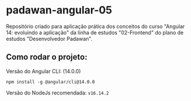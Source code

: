 # padawan-angular-05

Repositório criado para aplicação prática dos conceitos do curso "Angular 14: evoluindo a aplicação" da linha de estudos "02-Frontend" do plano de estudos "Desenvolvedor Padawan".

## Como rodar o projeto:

Versão do Angular CLI: (14.0.0)

`npm install -g @angular/cli@14.0.0`

Versão do NodeJs recomendada: `v16.14.2`

